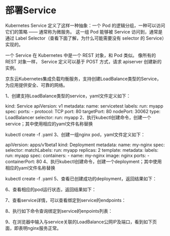 
# 部署Service

Kubernetes Service 定义了这样一种抽象：一个 Pod 的逻辑分组，一种可以访问它们的策略 —— 通常称为微服务。 这一组 Pod 能够被 Service 访问到，通常是通过 Label Selector（查看下面了解，为什么可能需要没有 selector 的 Service）实现的。

一个 Service 在 Kubernetes 中是一个 REST 对象，和 Pod 类似。 像所有的 REST 对象一样， Service 定义可以基于 POST 方式，请求 apiserver 创建新的实例。

京东云Kubernetes集成负载均衡服务，支持创建LoadBalance类型的Service，为应用提供安全、可靠的网络。

1、创建支持LoadBalance类型的service，yaml文件定义如下：

kind: Service
apiVersion: v1
metadata:
  name: servicetest
  labels:
    run: myapp
spec:
  ports:
    - protocol: TCP
      port: 80
      targetPort: 80
      nodePort: 30062
  type: LoadBalancer
  selector:
     run: myapp
2、执行kubectl创建命令，创建一个service；其中使用相应的yaml文件名称替换

kubectl create -f .yaml
3、创建一组nginx pod，yaml文件定义如下：

apiVersion: apps/v1beta1
kind: Deployment
metadata:
  name: my-nginx
spec:
  selector:
    matchLabels:
      run: myapp
  replicas: 2
  template:
    metadata:
      labels:
        run: myapp
    spec:
      containers:
      - name: my-nginx
        image: nginx
        ports:
        - containerPort: 80
4、执行kubectl创建命令，创建一个deployment；其中使用相应的yaml文件名称替换

kubectl create -f .yaml
5、查看已创建成功的deployment，返回结果如下：


6、查看相应的pod运行状态，返回结果如下：


7、查看service详情，可以查看绑定到service的endpoints：


8、执行如下命令查询绑定到service的enpoints列表：


9、在浏览器中输入与service关联的LoadBalance公网IP及端口，看到如下页面，即表明nginx服务正常。

